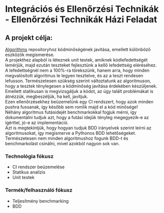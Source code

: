 # Integrációs és Ellenőrzési Technikák - Ellenőrzési Technikák Házi Feladat

## A projekt célja:

 [Algorithms](https://github.com/keon/algorithms) repositoryhoz kódminőségének javítása, emellett különböző eszközök megismerése.   
 A projekthez alapból is léteznek unit testek, amiknek kódlefedettségét lemérjük, majd ezután teszteket fejlesztünk a kellő lefedettség eléréséhez. A lefedettségnél nem a 100%-ra törekszünk, hanem arra, hogy minden megvalósított algoritmus le legyen tesztelve, és az a teszt rendesen lefusson. Természetesen szükség szerint változtatunk az algoritmuson, hogy a tesztek ténylegesen a kódminőség javítása érdekében készüljenek.  
 Emellett statikusan is megvizsgáljuk a kódot, az úgy talált problémákat is átnézzük, megbeszéljük, ha kell, javítjuk.  
 Ezen ellenőrzésekhez beüzemelünk egy CI rendszert, hogy azok minden pushra fussanak, így később sem romlik majd el a kód minősége!  
 Néhány algoritmus futásidejét benchmarkokkal fogjuk mérni, így dokumentálni tudjuk azt, hogy a futási idejük tényleg megegyezik-e az ígérttel, jó-e az implementáció.  
 Azt is megtekintjük, hogy hogyan tudjuk BDD irányelvek szerint leírni az algoritmusokat, így megismerve a Pythonos BDD lehetőségeket.  
 Természetesen nem minden algoritmushoz fogunk BDD-t és benchmarkolást csinálni, mivel azokból nagyon sok van.

### Technológia fókusz
 - CI rendszer beüzemelése
 - Statikus analízis
 - Unit testek

### Termék/felhasználó fókusz
 - Teljesítmény benchmarking
 - BDD

